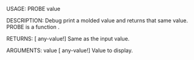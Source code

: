 USAGE:
     PROBE value 

DESCRIPTION:
     Debug print a molded value and returns that same value.
     PROBE is a function .

RETURNS: [<opt> any-value!]
    Same as the input value.

ARGUMENTS:
    value [<opt> any-value!]
        Value to display.
